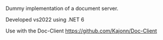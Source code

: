 Dummy implementation of a document server. 

Developed vs2022 using .NET 6

Use with the Doc-Client https://github.com/Kajonn/Doc-Client 
